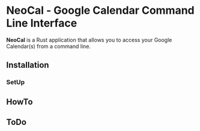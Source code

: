 # NeoCal - Google Calendar Command Line Interface

**NeoCal** is a Rust application that allows you to access your Google Calendar(s) from a command line.

## Installation

### SetUp

## HowTo

## ToDo
